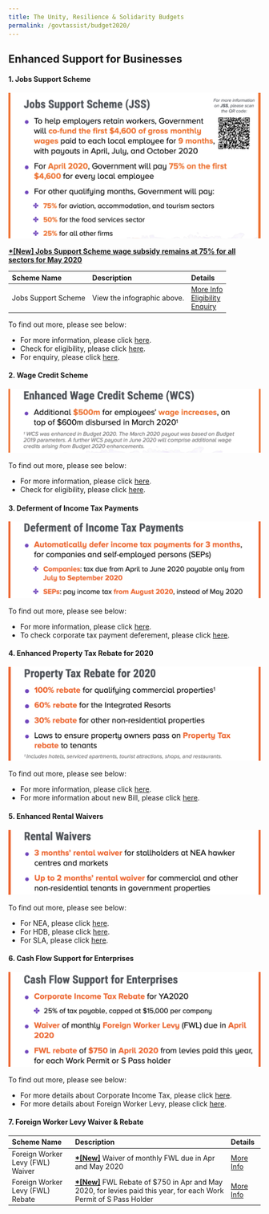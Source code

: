 ```yaml
---
title: The Unity, Resilience & Solidarity Budgets 
permalink: /govtassist/budget2020/
---
```


## **Enhanced Support for Businesses**

#### **1. Jobs Support Scheme**

![Jobs Support Scheme](/images/jssinfo_updated.png "Jobs Support Scheme")

**<ins>*[New] Jobs Support Scheme wage subsidy remains at 75% for all sectors for May 2020</ins>**

|Scheme Name|Description|Details|
|:---|:---|:---|
|Jobs Support Scheme|View the infographic above.|<a target="_blank" href="https://go.gov.sg/jssapplication">More Info</a></br><a target="_blank" href="https://go.gov.sg/jsseligibility">Eligibility</a></br><a target="_blank" href="https://go.gov.sg/irasenquiry">Enquiry</a>|




To find out more, please see below:
- For more information, please click <a target="_blank" href="https://go.gov.sg/jssapplication">here</a>.
- Check for eligibility, please click <a target="_blank" href="https://go.gov.sg/jsseligibility">here</a>.
- For enquiry, please click <a target="_blank" href="https://go.gov.sg/irasenquiry">here</a>.


#### **2. Wage Credit Scheme**

![Wage Credit Scheme](/images/wcsinfo_updated.png "Wage Credit Scheme")

To find out more, please see below:
- For more information, please click <a target="_blank" href="https://go.gov.sg/wcsapplication">here</a>.
- Check for eligibility, please click <a target="_blank" href="https://go.gov.sg/wcseligibility">here</a>.


#### **3. Deferment of Income Tax Payments**

![Deferment of Income Tax Payments](/images/defertax_updated.png "Deferment of Income Tax Payments")

To find out more, please see below:
- For more information, please click <a target="_blank" href="https://go.gov.sg/deferinfo">here</a>.
- To check corporate tax payment deferement, please click <a target="_blank" href="https://go.gov.sg/defercal">here</a>.


#### **4. Enhanced Property Tax Rebate for 2020**

![Enhanced Property Tax Rebate for 2020](/images/propertytax_updated.png "Enhanced Property Tax Rebate for 2020")

To find out more, please see below:
- For more information, please click <a target="_blank" href="https://go.gov.sg/propertytaxrebate">here</a>.
- For more information about new Bill, please click <a target="_blank" href="https://go.gov.sg/newbill">here</a>.


#### **5. Enhanced Rental Waivers**

![Enhanced Rental Waivers](/images/rentalwaiver_updated.png "Enhanced Rental Waivers")

To find out more, please see below:
- For NEA, please click <a target="_blank" href="https://go.gov.sg/nearebate">here</a>.
- For HDB, please click <a target="_blank" href="https://go.gov.sg/hdbrebate">here</a>.
- For SLA, please click <a target="_blank" href="https://go.gov.sg/slarebate">here</a>.


#### **6. Cash Flow Support for Enterprises**

![Cash Flow Support for Enterprises](/images/cashflow_updated.png "Cash Flow Support for Enterprises")

To find out more, please see below:
- For more details about Corporate Income Tax, please click <a target="_blank" href="https://go.gov.sg/corporateincometax">here</a>.
- For more details about Foreign Worker Levy, please click <a target="_blank" href="https://go.gov.sg/fwlwaiver">here</a>.


#### **7. Foreign Worker Levy Waiver & Rebate**

|Scheme Name|Description|Details|
|:---|:---|:---|
|Foreign Worker Levy (FWL) Waiver|**<ins>*[New]</ins>** Waiver of monthly FWL due in Apr and May 2020|<a target="_blank" href="https://go.gov.sg/fwlwaiver">More Info</a>|
|Foreign Worker Levy (FWL) Rebate|**<ins>*[New]</ins>** FWL Rebate of $750 in Apr and May 2020, for levies paid this year, for each Work Permit of S Pass Holder|<a target="_blank" href="https://go.gov.sg/fwlwaiver">More Info</a>|
